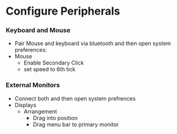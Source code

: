 # Configure Peripherals

### Keyboard and Mouse
- Pair Mouse and keyboard via bluetooth and then open system preferences:
- Mouse
    - Enable Secondary Click
    - set speed to 6th tick

### External Monitors
- Connect both and then open system prefrences
- Displays
    - Arrangement
        - Drag into position
        - Drag menu bar to primary monitor